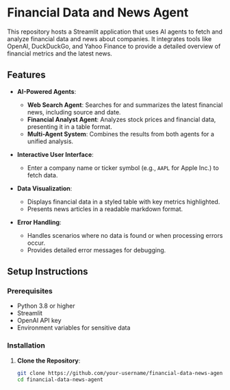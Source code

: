 # Financial Data and News Agent

This repository hosts a Streamlit application that uses AI agents to fetch and analyze financial data and news about companies. It integrates tools like OpenAI, DuckDuckGo, and Yahoo Finance to provide a detailed overview of financial metrics and the latest news.

## Features

- **AI-Powered Agents**:
  - **Web Search Agent**: Searches for and summarizes the latest financial news, including source and date.
  - **Financial Analyst Agent**: Analyzes stock prices and financial data, presenting it in a table format.
  - **Multi-Agent System**: Combines the results from both agents for a unified analysis.

- **Interactive User Interface**:
  - Enter a company name or ticker symbol (e.g., `AAPL` for Apple Inc.) to fetch data.

- **Data Visualization**:
  - Displays financial data in a styled table with key metrics highlighted.
  - Presents news articles in a readable markdown format.

- **Error Handling**:
  - Handles scenarios where no data is found or when processing errors occur.
  - Provides detailed error messages for debugging.

## Setup Instructions

### Prerequisites

- Python 3.8 or higher
- Streamlit
- OpenAI API key
- Environment variables for sensitive data

### Installation

1. **Clone the Repository**:
   ```bash
   git clone https://github.com/your-username/financial-data-news-agent.git
   cd financial-data-news-agent
